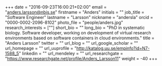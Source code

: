 +++
date = "2016-09-23T16:00:21+02:00"
email = "anders.larsson@nbis.se"
firstname = "Anders"
initials = ""
job_title = "Software Engineer"
lastname = "Larsson"
nickname = "andersla"
orcid = "0000-0002-2096-8102"
photo_file = "people/anders.jpg"
research_interests = [""]
short_bio = ""
long_bio = "PhD in systematic biology. Software developer, working on development of virtual research environments based on software containers in cloud environments."
title = "Anders Larsson"
twitter = ""
url_blog = ""
url_google_scholar = ""
url_homepage = ""
url_uuprofile = "http://katalog.uu.se/empinfo?id=N7-1588_5"
linkedin = ""
url_mendeley = ""
url_researchgate = "https://www.researchgate.net/profile/Anders_Larsson11"
weight = -40
+++

